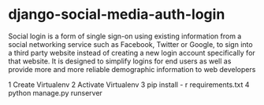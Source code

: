 # django-social-media-auth-login

Social login is a form of single sign-on using existing information from a social networking service such as Facebook, Twitter or Google, to sign into a third party website instead of creating a new login account specifically for that website. It is designed to simplify logins for end users as well as provide more and more reliable demographic information to web developers

1 Create Virtualenv
2 Activate Virtualenv
3 pip install - r requirements.txt
4 python manage.py runserver


